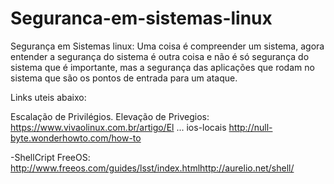 # Seguranca-em-sistemas-linux

Segurança em Sistemas linux: Uma coisa é compreender um sistema, agora entender a segurança do sistema é outra coisa e não é só segurança do sistema que é importante, mas a segurança das aplicações que rodam no sistema que são os pontos de entrada para um ataque.

Links uteis abaixo:

Escalação de Privilégios. Elevação de Privegios: https://www.vivaolinux.com.br/artigo/El ... ios-locais http://null-byte.wonderhowto.com/how-to

-ShellCript FreeOS: http://www.freeos.com/guides/lsst/index.htmlhttp://aurelio.net/shell/


